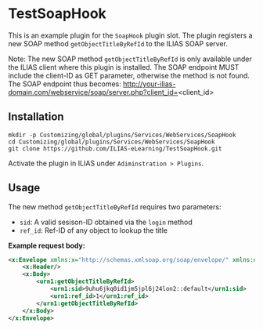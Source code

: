 # TestSoapHook
This is an example plugin for the `SoapHook` plugin slot. The plugin registers a new SOAP method `getObjectTitleByRefId` to the ILIAS SOAP server.

Note: The new SOAP method `getObjectTitleByRefId` is only available under the ILIAS client where this plugin is installed. The SOAP endpoint MUST include the client-ID as GET parameter, otherwise the method is not found. The SOAP endpoint thus becomes: http://your-ilias-domain.com/webservice/soap/server.php?client_id=<client_id>

## Installation
```
mkdir -p Customizing/global/plugins/Services/WebServices/SoapHook
cd Customizing/global/plugins/Services/WebServices/SoapHook
git clone https://github.com/ILIAS-eLearning/TestSoapHook.git
```

Activate the plugin in ILIAS under `Adiminstration > Plugins`.

## Usage

The new method `getObjectTitleByRefId` requires two parameters:
* `sid`: A valid sesison-ID obtained via the `login` method
* `ref_id`: Ref-ID of any object to lookup the title

**Example request body:**

```xml
<x:Envelope xmlns:x="http://schemas.xmlsoap.org/soap/envelope/" xmlns:urn1="urn:sample">
    <x:Header/>
    <x:Body>
        <urn1:getObjectTitleByRefId>
            <urn1:sid>9uhu6jkq0id1jm5jpl6j24lon2::default</urn1:sid>
            <urn1:ref_id>1</urn1:ref_id>
        </urn1:getObjectTitleByRefId>
    </x:Body>
</x:Envelope>
```
